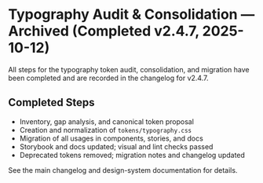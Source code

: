 # Typography Audit & Consolidation — Archived (Completed v2.4.7, 2025-10-12)

All steps for the typography token audit, consolidation, and migration have been completed and are recorded in the changelog for v2.4.7.

## Completed Steps
- Inventory, gap analysis, and canonical token proposal
- Creation and normalization of `tokens/typography.css`
- Migration of all usages in components, stories, and docs
- Storybook and docs updated; visual and lint checks passed
- Deprecated tokens removed; migration notes and changelog updated

See the main changelog and design-system documentation for details.
